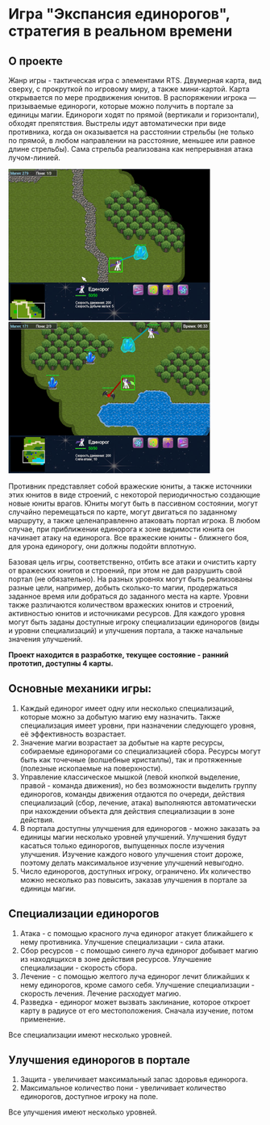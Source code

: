 # Игра "Экспансия единорогов", стратегия в реальном времени

## О проекте

Жанр игры - тактическая игра с элементами RTS. Двумерная карта, вид сверху, с прокруткой по игровому миру, а также мини-картой. Карта открывается по  мере продвижения юнитов. В распоряжении игрока — призываемые единороги, которые можно получить в портале за единицы магии. Единороги ходят по прямой (вертикали и горизонтали), обходят препятствия. Выстрелы идут автоматически при виде противника, когда он оказывается на расстоянии стрельбы (не только по прямой, в любом направлении на расстояние, меньшее или равное длине стрельбы). Сама стрельба реализована как непрерывная атака лучом-линией. 

![UnicornExpansion](screen3.png) ![UnicornExpansion](screen4.png)

Противник представляет собой вражеские юниты, а также источники этих юнитов в виде строений, с некоторой периодичностью создающие новые юниты врагов. Юниты могут быть в пассивном состоянии, могут случайно перемещаться по карте, могут двигаться по заданному маршруту, а также целенаправленно атаковать портал игрока. В любом случае, при приближении единорога к зоне видимости юнита он начинает атаку на единорога. Все вражеские юниты - ближнего боя, для урона единорогу, они должны подойти вплотную.

Базовая цель игры, соответственно, отбить все атаки и очистить карту от вражеских юнитов и строений, при этом не дав разрушить свой портал (не обязательно). На разных уровнях могут быть реализованы разные цели, например, добыть сколько-то магии, продержаться заданное время или добраться до заданного места на карте. Уровни также различаются количеством вражеских юнитов и строений, активностью юнитов и источниками ресурсов.
Для каждого уровня могут быть заданы доступные игроку специализации единорогов (виды и уровни специализаций) и улучшения портала, а также начальные значения улучшений.

**Проект находится в разработке, текущее состояние - ранний прототип, доступны 4 карты.**

## Основные механики игры:

1. Каждый единорог имеет одну или несколько специализаций, которые можно за добытую магию ему назначить. Также специализация имеет уровни, при назначении следующего уровня, её эффективность возрастает.
2. Значение магии возрастает за добытые на карте ресурсы, собираемые единорогами со специализацией сбора. Ресурсы могут быть как точечные (волшебные кристаллы), так и протяженные (полезные ископаемые на поверхности).
3. Управление классическое мышкой (левой кнопкой выделение, правой - команда движения), но без возможности выделить группу единорогов, команды движения отдаются по очереди, действия специализаций (сбор, лечение, атака) выполняются автоматически при нахождении объекта для действия специализации в зоне действия.
4. В портала доступны улучшения для единорогов - можно заказать эа единицы магии несколько уровней улучшений. Улучшения будут касаться только единорогов, выпущенных после изучения улучшения. Изучение каждого нового улучшения стоит дороже, поэтому делать максимальное изучение улучшений невыгодно.
5. Число единорогов, доступных игроку, ограничено. Их количество можно несколько раз повысить, заказав улучшения в портале за единицы магии.

## Специализации единорогов

1. Атака - с помощью красного луча единорог атакует ближайшего к нему противника. Улучшение специализации - сила атаки.
2. Сбор ресурсов - с помощью синего луча единорог добывает магию из находящихся в зоне действия ресурсов. Улучшение специализации - скорость сбора.
3. Лечение - с помощью желтого луча единорог лечит ближайших к нему единорогов, кроме самого себя. Улучшение специализации - скорость лечения. Лечение расходует магию.
4. Разведка - единорог может вызвать заклинание, которое откроет карту в радиусе от его местоположения. Сначала изучение, потом применение.

Все специализации имеют несколько уровней.

## Улучшения единорогов в портале

1. Защита - увеличивает максимальный запас здоровья единорога.
2. Максимальное количество пони - увеличивает количество единорогов, доступное игроку на поле.

Все улучшения имеют несколько уровней.

